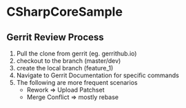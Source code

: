 # CSharpCoreSample


## Gerrit Review Process
1. Pull the clone from gerrit (eg. gerrithub.io)
2. checkout to the branch (master/dev)
3. create the local branch (feature_1)
4. Navigate to Gerrit Documentation for specific commands
5. The following are more frequent scenarios
	* Rework => Upload Patchset
	* Merge Conflict => mostly rebase
